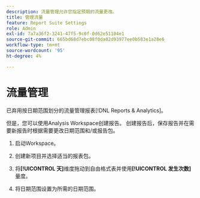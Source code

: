 ```yaml
---
description: 流量管理允许您指定预期的流量更改。
title: 管理流量
feature: Report Suite Settings
role: Admin
exl-id: 7a7a36f2-3241-47f5-9c0f-0d62e51104e1
source-git-commit: 665bd68d7ebc08f0da02d93977ee0b583e1a28e6
workflow-type: tm+mt
source-wordcount: '95'
ht-degree: 4%

---
```


# 流量管理

已弃用按日期范围划分的流量管理报表[!DNL Reports & Analytics]。

但是，您可以使用Analysis Workspace创建报告。 创建报告后，保存报告并在需要新报告时根据需要更改日期范围和/或报告包。

1. 启动Workspace。

1. 创建新项目并选择适当的报表包。

1. 将&#x200B;**[!UICONTROL 天]**&#x200B;维度拖动到自由格式表并使用&#x200B;**[!UICONTROL 发生次数]**&#x200B;量度。

1. 将日期范围设置为所需的日期范围。

